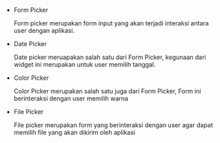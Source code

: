 <ul>
    <li>Form Picker </br>
    <p>Form picker merupakan form input yang akan terjadi interaksi antara user dengan aplikasi.</p>
    <li>Date Picker </br>
    <p>Date picker meruapakan salah satu dari Form Picker, kegunaan dari widget ini merupakan untuk user memilih tanggal.</p>
    <li>Color Picker </br>
    <p>Color Picker merupakan salah satu juga dari Form Picker, Form ini berinteraksi dengan user memilih warna</p>
    <li>File Picker </br>
    <p>File picker merupakan form yang berinteraksi dengan user agar dapat memilih file yang akan dikirim oleh aplikasi</p>
</ul>
